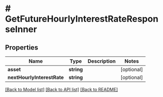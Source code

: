 # # GetFutureHourlyInterestRateResponseInner

## Properties

Name | Type | Description | Notes
------------ | ------------- | ------------- | -------------
**asset** | **string** |  | [optional]
**nextHourlyInterestRate** | **string** |  | [optional]

[[Back to Model list]](../../README.md#models) [[Back to API list]](../../README.md#endpoints) [[Back to README]](../../README.md)
